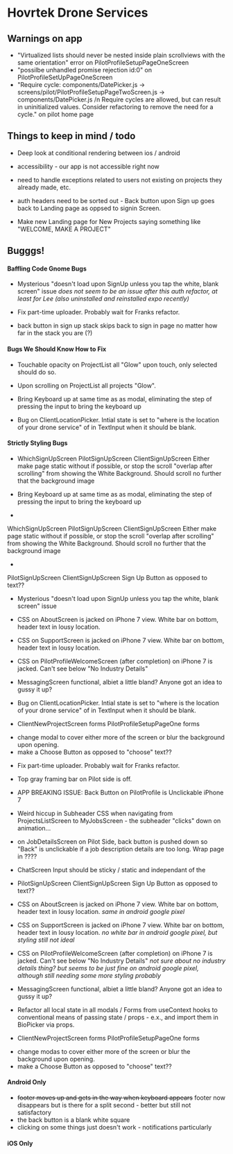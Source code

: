 # Hovrtek Drone Services

## Warnings on app
* "Virtualized lists should never be nested inside plain scrollviews with the same orientation" error on PilotProfileSetupPageOneScreen
* "possilbe unhandled promise rejection id:0" on PilotProfileSetUpPageOneScreen
* "Require cycle: components/DatePicker.js -> screens/pilot/PilotProfileSetupPageTwoScreen.js -> components/DatePicker.js /n Require cycles are allowed, but can result in uninitialized values. Consider refactoring to remove the need for a cycle." on pilot home page

## Things to keep in mind / todo

* Deep look at conditional rendering between ios / android

* accessibility - our app is not accessible right now

* need to handle exceptions related to users not existing on projects they already made, etc.


* auth headers need to be sorted out - Back button upon Sign up goes back to Landing page as oppsed to signin Screen. 

* Make new Landing page for New Projects saying something like "WELCOME, MAKE A PROJECT"



## Bugggs!

#### Baffling Code Gnome Bugs

* Mysterious "doesn't load upon SignUp unless you tap the white, blank screen" issue
_does not seem to be an issue after this auth refactor, at least for Lee (also uninstalled and reinstalled expo recently)_

* Fix part-time uploader. Probably wait for Franks refactor.

* back button in sign up stack skips back to sign in page no matter how far in the stack you are (?)

#### Bugs We Should Know How to Fix

* Touchable opacity on ProjectList all "Glow" upon touch, only selected should do so.

* Upon scrolling on ProjectList all projects "Glow".

* Bring Keyboard up at same time as as modal, eliminating the step of pressing the input to bring the keyboard up

* Bug on ClientLocationPicker. Intial state is set to "where is the location of your drone service" of in TextInput when it should be blank.

#### Strictly Styling Bugs

* WhichSignUpScreen
PilotSignUpScreen
ClientSignUpScreen
Either make page static without <ScrollView> if possible, or stop the scroll "overlap after scrolling" from showing the White Background. Should scroll no further that the background image


* Bring Keyboard up at same time as as modal, eliminating the step of pressing the input to bring the keyboard up

* 
WhichSignUpScreen 
PilotSignUpScreen 
ClientSignUpScreen
Either make page static without <ScrollView> if possible, or stop the scroll "overlap after scrolling" from showing the White Background. Should scroll no further that the background image

* 
PilotSignUpScreen
ClientSignUpScreen
Sign Up Button as opposed to text??

* Mysterious "doesn't load upon SignUp unless you tap the white, blank screen" issue

* CSS on AboutScreen is jacked on iPhone 7 view. White bar on bottom, header text in lousy location. 

* CSS on SupportScreen is jacked on iPhone 7 view. White bar on bottom, header text in lousy location. 

* CSS on PilotProfileWelcomeScreen (after completion) on iPhone 7 is jacked. Can't see below "No Industry Details"

* MessagingScreen functional, albiet a little bland? Anyone got an idea to gussy it up?

* Bug on ClientLocationPicker. Intial state is set to "where is the location of your drone service" of in TextInput when it should be blank. 

* ClientNewProjectScreen forms
PilotProfileSetupPageOne forms

 - change modal to cover either more of the screen or blur the background upon opening. 
 - make a Choose Button as opposed to "choose" text??

 * Fix part-time uploader. Probably wait for Franks refactor. 

 * Top gray framing bar on Pilot side is off.

 * APP BREAKING ISSUE: Back Button on PilotProfile is Unclickable iPhone 7 

 * Weird hiccup in Subheader CSS when navigating from ProjectsListScreen to MyJobsScreen - the subheader "clicks" down on animation...

 * on JobDetailsScreen on Pilot Side, back button is pushed down so "Back" is unclickable if a job description details are too long. Wrap page in <ScrollView>????

 * ChatScreen Input should be sticky / static and independant of the <ScrollView>

* PilotSignUpScreen
ClientSignUpScreen
Sign Up Button as opposed to text??

* CSS on AboutScreen is jacked on iPhone 7 view. White bar on bottom, header text in lousy location.
_same in android google pixel_

* CSS on SupportScreen is jacked on iPhone 7 view. White bar on bottom, header text in lousy location.
_no white bar in android google pixel, but styling still not ideal_

* CSS on PilotProfileWelcomeScreen (after completion) on iPhone 7 is jacked. Can't see below "No Industry Details" _not sure about no industry details thing? but seems to be just fine on android google pixel, although still needing some more styling probably_

* MessagingScreen functional, albiet a little bland? Anyone got an idea to gussy it up?

* Refactor all local state in all modals / Forms from useContext hooks to conventional means of passing state / props - e.x., <BioPicker setBio = {setBio}> and import them in BioPicker via props.

* ClientNewProjectScreen forms
PilotProfileSetupPageOne forms


 - change modas to cover either more of the screen or blur the background upon opening.
 - make a Choose Button as opposed to "choose" text??

 #### Android Only
 * ~~footer moves up and gets in the way when keyboard appears~~ footer now disappears but is there for a split second - better but still not satisfactory
 *  the back button is a blank white square
 * clicking on some things just doesn't work - notifications particularly

 #### iOS Only

